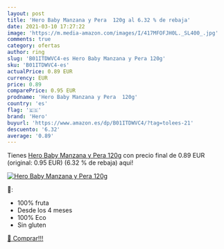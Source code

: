 ```yaml
---
layout: post
title: 'Hero Baby Manzana y Pera  120g al 6.32 % de rebaja'
date: 2021-03-10 17:27:22
image: 'https://m.media-amazon.com/images/I/417MFOFJH0L._SL400_.jpg'
comments: true
category: ofertas
author: ring
slug: 'B01ITDWVC4-es Hero Baby Manzana y Pera 120g'
sku: 'B01ITDWVC4-es'
actualPrice: 0.89 EUR
currency: EUR
price: 0.89
comparePrice: 0.95 EUR
prodname: 'Hero Baby Manzana y Pera  120g'
country: 'es'
flag: '🇪🇸'
brand: 'Hero'
buyurl: 'https://www.amazon.es/dp/B01ITDWVC4/?tag=tolees-21'
descuento: '6.32'
average: '0.89'
---
```


Tienes [Hero Baby Manzana y Pera  120g](https://www.amazon.es/dp/B01ITDWVC4/?tag=tolees-21) con precio final de  0.89 EUR (original: 0.95 EUR) (6.32 %  de rebaja) aqui!

[![Hero Baby Manzana y Pera  120g](https://m.media-amazon.com/images/I/417MFOFJH0L._SL400_.jpg)](https://www.amazon.es/dp/B01ITDWVC4/?tag=tolees-21)

🔎:

- 100% fruta
- Desde los 4 meses
- 100% Eco
- Sin gluten

[🛒 Comprar!!!](https://www.amazon.es/dp/B01ITDWVC4/?tag=tolees-21)
